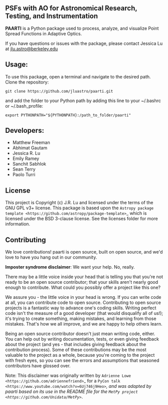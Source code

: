 PSFs with AO for Astronomical Research, Testing, and Instrumentation
--------------------------------------------------------------------

**PAARTI** is a Python package used to process, analyze, and visualize Point Spread Functions in Adaptive Optics.

If you have questions or issues with the package, please contact Jessica Lu at [jlu.astro@berkeley.edu](mailto:jlu.astro@berkeley.edu)

Usage:
-----
To use this package, open a terminal and navigate to the desired path. Clone the repository:

```
git clone https://github.com/jluastro/paarti.git
```
    
and add the folder to your Python path by adding this line to your ~/.bashrc or ~/.bash_profile:

```
export PYTHONPATH="${PYTHONPATH}:/path_to_folder/paarti"
```

Developers:
-----------
- Matthew Freeman
- Abhimat Gautam
- Jessica R. Lu
- Emily Ramey
- Sanchit Sabhlok
- Sean Terry
- Paolo Turri

License
-------

This project is Copyright (c) J.R. Lu and licensed under
the terms of the GNU GPL v3+ license. This package is based upon
the `Astropy package template <https://github.com/astropy/package-template>`_
which is licensed under the BSD 3-clause license. See the licenses folder for
more information.


Contributing
------------

We love contributions! paarti is open source,
built on open source, and we'd love to have you hang out in our community.

**Imposter syndrome disclaimer**: We want your help. No, really.

There may be a little voice inside your head that is telling you that you're not
ready to be an open source contributor; that your skills aren't nearly good
enough to contribute. What could you possibly offer a project like this one?

We assure you - the little voice in your head is wrong. If you can write code at
all, you can contribute code to open source. Contributing to open source
projects is a fantastic way to advance one's coding skills. Writing perfect code
isn't the measure of a good developer (that would disqualify all of us!); it's
trying to create something, making mistakes, and learning from those
mistakes. That's how we all improve, and we are happy to help others learn.

Being an open source contributor doesn't just mean writing code, either. You can
help out by writing documentation, tests, or even giving feedback about the
project (and yes - that includes giving feedback about the contribution
process). Some of these contributions may be the most valuable to the project as
a whole, because you're coming to the project with fresh eyes, so you can see
the errors and assumptions that seasoned contributors have glossed over.

Note: This disclaimer was originally written by
`Adrienne Lowe <https://github.com/adriennefriend>`_ for a
`PyCon talk <https://www.youtube.com/watch?v=6Uj746j9Heo>`_, and was adapted by
paarti based on its use in the README file for the
`MetPy project <https://github.com/Unidata/MetPy>`_.
